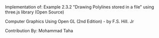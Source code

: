 Implementation of:
    Example 2.3.2 "Drawing Polylines stored in a file"
using three.js library (Open Source) 

Computer Graphics Using Open GL (2nd Edition)
    - by F.S. Hill. Jr

Contribution By: Mohammad Taha